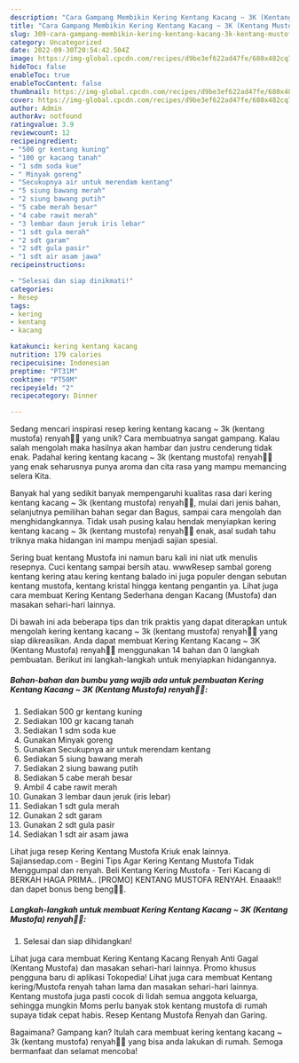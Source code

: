 ```yaml
---
description: "Cara Gampang Membikin Kering Kentang Kacang ~ 3K (Kentang Mustofa) renyah👍🏻 yang Lezat"
title: "Cara Gampang Membikin Kering Kentang Kacang ~ 3K (Kentang Mustofa) renyah👍🏻 yang Lezat"
slug: 309-cara-gampang-membikin-kering-kentang-kacang-3k-kentang-mustofa-renyah-yang-lezat
category: Uncategorized
date: 2022-09-30T20:54:42.504Z
image: https://img-global.cpcdn.com/recipes/d9be3ef622ad47fe/680x482cq70/kering-kentang-kacang-3k-kentang-mustofa-renyah-foto-resep-utama.jpg
hideToc: false
enableToc: true
enableTocContent: false
thumbnail: https://img-global.cpcdn.com/recipes/d9be3ef622ad47fe/680x482cq70/kering-kentang-kacang-3k-kentang-mustofa-renyah-foto-resep-utama.jpg
cover: https://img-global.cpcdn.com/recipes/d9be3ef622ad47fe/680x482cq70/kering-kentang-kacang-3k-kentang-mustofa-renyah-foto-resep-utama.jpg
author: Admin
authorAv: notfound
ratingvalue: 3.9
reviewcount: 12
recipeingredient:
- "500 gr kentang kuning"
- "100 gr kacang tanah"
- "1 sdm soda kue"
- " Minyak goreng"
- "Secukupnya air untuk merendam kentang"
- "5 siung bawang merah"
- "2 siung bawang putih"
- "5 cabe merah besar"
- "4 cabe rawit merah"
- "3 lembar daun jeruk iris lebar"
- "1 sdt gula merah"
- "2 sdt garam"
- "2 sdt gula pasir"
- "1 sdt air asam jawa"
recipeinstructions:

- "Selesai dan siap dinikmati!"
categories:
- Resep
tags:
- kering
- kentang
- kacang

katakunci: kering kentang kacang 
nutrition: 179 calories
recipecuisine: Indonesian
preptime: "PT31M"
cooktime: "PT50M"
recipeyield: "2"
recipecategory: Dinner

---
```





Sedang mencari inspirasi resep kering kentang kacang ~ 3k (kentang mustofa) renyah👍🏻 yang unik? Cara membuatnya sangat gampang. Kalau salah mengolah maka hasilnya akan hambar dan justru cenderung tidak enak. Padahal kering kentang kacang ~ 3k (kentang mustofa) renyah👍🏻 yang enak seharusnya punya aroma dan cita rasa yang mampu memancing selera Kita.





Banyak hal yang sedikit banyak mempengaruhi kualitas rasa dari kering kentang kacang ~ 3k (kentang mustofa) renyah👍🏻, mulai dari jenis bahan, selanjutnya pemilihan bahan segar dan Bagus, sampai cara mengolah dan menghidangkannya. Tidak usah pusing kalau hendak menyiapkan kering kentang kacang ~ 3k (kentang mustofa) renyah👍🏻 enak,      asal sudah tahu triknya maka hidangan ini mampu menjadi sajian spesial.














Sering buat kentang Mustofa ini namun baru kali ini niat utk menulis resepnya. Cuci kentang sampai bersih atau. wwwResep sambal goreng kentang kering atau kering kentang balado ini juga populer dengan sebutan kentang mustofa, kentang kristal hingga kentang pengantin ya. Lihat juga cara membuat Kering Kentang Sederhana dengan Kacang (Mustofa) dan masakan sehari-hari lainnya.






Di bawah ini ada beberapa tips dan trik praktis yang dapat diterapkan untuk mengolah kering kentang kacang ~ 3k (kentang mustofa) renyah👍🏻 yang siap dikreasikan. Anda dapat membuat Kering Kentang Kacang ~ 3K (Kentang Mustofa) renyah👍🏻 menggunakan 14 bahan dan 0 langkah pembuatan. Berikut ini langkah-langkah untuk menyiapkan hidangannya.

<!--inarticleads1-->

##### Bahan-bahan dan bumbu yang wajib ada untuk pembuatan Kering Kentang Kacang ~ 3K (Kentang Mustofa) renyah👍🏻:

1. Sediakan 500 gr kentang kuning
1. Sediakan 100 gr kacang tanah
1. Sediakan 1 sdm soda kue
1. Gunakan  Minyak goreng
1. Gunakan Secukupnya air untuk merendam kentang
1. Sediakan 5 siung bawang merah
1. Sediakan 2 siung bawang putih
1. Sediakan 5 cabe merah besar
1. Ambil 4 cabe rawit merah
1. Gunakan 3 lembar daun jeruk (iris lebar)
1. Sediakan 1 sdt gula merah
1. Gunakan 2 sdt garam
1. Gunakan 2 sdt gula pasir
1. Sediakan 1 sdt air asam jawa


Lihat juga resep Kering Kentang Mustofa Kriuk enak lainnya. Sajiansedap.com - Begini Tips Agar Kering Kentang Mustofa Tidak Menggumpal dan renyah. Beli Kentang Kering Mustofa - Teri Kacang di BERKAH HAGA PRIMA.. [PROMO] KENTANG MUSTOFA RENYAH. Enaaak!! dan dapet bonus beng beng👍🏻. 

<!--inarticleads2-->

##### Langkah-langkah untuk membuat Kering Kentang Kacang ~ 3K (Kentang Mustofa) renyah👍🏻:


1. Selesai dan siap dihidangkan!

Lihat juga cara membuat Kering Kentang Kacang Renyah Anti Gagal (Kentang Mustofa) dan masakan sehari-hari lainnya. Promo khusus pengguna baru di aplikasi Tokopedia! Lihat juga cara membuat Kentang kering/Mustofa renyah tahan lama dan masakan sehari-hari lainnya. Kentang mustofa juga pasti cocok di lidah semua anggota keluarga, sehingga mungkin Moms perlu banyak stok kentang mustofa di rumah supaya tidak cepat habis. Resep Kentang Mustofa Renyah dan Garing. 

Bagaimana? Gampang kan? Itulah cara membuat kering kentang kacang ~ 3k (kentang mustofa) renyah👍🏻 yang bisa anda lakukan di rumah. Semoga bermanfaat dan selamat mencoba!
